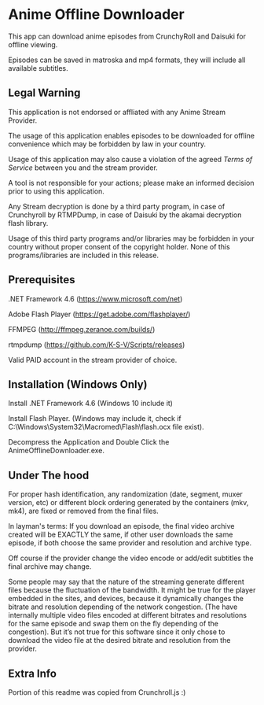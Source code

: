 # Anime Offline Downloader


This app can download anime episodes from CrunchyRoll and Daisuki for offline viewing.

Episodes can be saved in matroska and mp4 formats, they will include all available subtitles. 


## Legal Warning


This application is not endorsed or affliated with any Anime Stream Provider. 

The usage of this application enables episodes to be downloaded for offline convenience which may be forbidden by law in your country. 

Usage of this application may also cause a violation of the agreed *Terms of Service* between you and the stream provider.

A tool is not responsible for your actions; please make an informed decision prior to using this application.

Any Stream decryption is done by a third party program, in case of Crunchyroll by RTMPDump, in case of Daisuki by the akamai decryption flash library.

Usage of this third party programs and/or libraries may be forbidden in your country without proper consent of the copyright holder. None of this programs/libraries are included in this release.


## Prerequisites

.NET Framework 4.6 (https://www.microsoft.com/net)

Adobe Flash Player (https://get.adobe.com/flashplayer/)

FFMPEG (http://ffmpeg.zeranoe.com/builds/)

rtmpdump (https://github.com/K-S-V/Scripts/releases)

Valid PAID account in the stream provider of choice.


## Installation (Windows Only)


Install .NET Framework 4.6 (Windows 10 include it)

Install Flash Player. (Windows may include it, check if C:\Windows\System32\Macromed\Flash\flash.ocx file exist).

Decompress the Application and Double Click the AnimeOfflineDownloader.exe.


## Under The hood


For proper hash identification, any randomization (date, segment, muxer version, etc) or different block ordering generated by the containers (mkv, mk4), are fixed or removed from the final files.

In layman's terms: If you download an episode, the final video archive created will be EXACTLY the same, if other user downloads the same episode, if both choose the same provider and resolution and archive type. 

Off course if the provider change the video encode or add/edit subtitles the final archive may change.

Some people may say that the nature of the streaming generate different files because the fluctuation of the bandwidth. It might be true for the player embedded in the sites, and devices, because it dynamically changes the bitrate and resolution depending of the network congestion. (The have internally multiple video files encoded at different bitrates and resolutions for the same episode and swap them on the fly depending of the congestion). But it’s not true for this software since it only chose to download the video file at the desired bitrate and resolution from the provider.


## Extra Info


Portion of this readme was copied from Crunchroll.js :)

